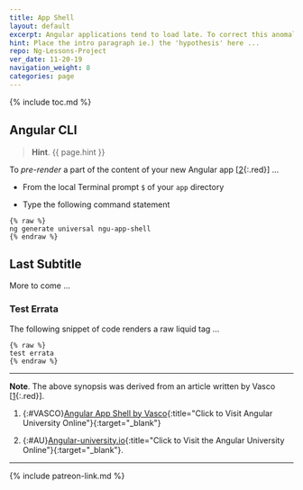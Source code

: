 ```yaml
---
title: App Shell
layout: default
excerpt: Angular applications tend to load late. To correct this anomaly, we must pre-render a part of your index page ...
hint: Place the intro paragraph ie.) the 'hypothesis' here ...
repo: Ng-Lessons-Project
ver_date: 11-20-19
navigation_weight: 8
categories: page
---
```

{% include toc.md %}

## Angular CLI

> **Hint**. {{ page.hint }}

To *pre-render* a part of the content of your new Angular app [[2](#AU){:.red}] ...

- From the local Terminal prompt `$` of your `app` directory

- Type the following command statement

```liquid
{% raw %}
ng generate universal ngu-app-shell
{% endraw %}
```

## Last Subtitle

More to come ...

### Test Errata

The following snippet of code renders a raw liquid tag ...

```liquid
{% raw %}
test errata
{% endraw %}
```

***

**Note**. The above synopsis was derived from an article written by Vasco [[1](#VASCO){:.red}].

1. {:#VASCO}[Angular App Shell by Vasco](https://www.angular-university.io){:title="Click to Visit Angular University Online"}{:target="_blank"}

1. {:#AU}[Angular-university.io](https://www.angular-university.io){:title="Click to Visit the Angular University Online"}{:target="_blank"}.

***

{% include patreon-link.md %}
